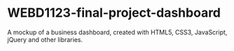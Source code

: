 # WEBD1123-final-project-dashboard
A mockup of a business dashboard, created with HTML5, CSS3, JavaScript, jQuery and other libraries.
